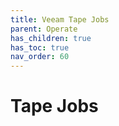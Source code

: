 ```yaml
---
title: Veeam Tape Jobs
parent: Operate
has_children: true
has_toc: true
nav_order: 60
---
```

# Tape Jobs
